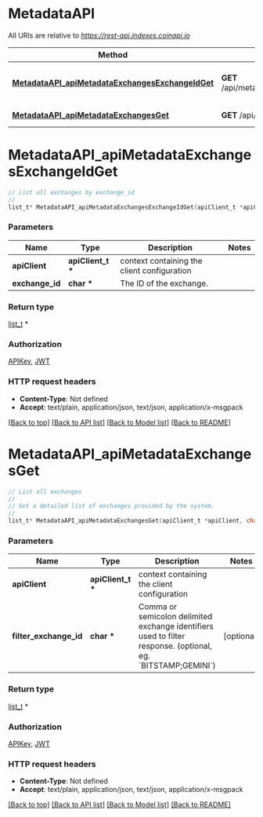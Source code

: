 # MetadataAPI

All URIs are relative to *https://rest-api.indexes.coinapi.io*

Method | HTTP request | Description
------------- | ------------- | -------------
[**MetadataAPI_apiMetadataExchangesExchangeIdGet**](MetadataAPI.md#MetadataAPI_apiMetadataExchangesExchangeIdGet) | **GET** /api/metadata/exchanges/{exchange_id} | List all exchanges by exchange_id
[**MetadataAPI_apiMetadataExchangesGet**](MetadataAPI.md#MetadataAPI_apiMetadataExchangesGet) | **GET** /api/metadata/exchanges | List all exchanges


# **MetadataAPI_apiMetadataExchangesExchangeIdGet**
```c
// List all exchanges by exchange_id
//
list_t* MetadataAPI_apiMetadataExchangesExchangeIdGet(apiClient_t *apiClient, char *exchange_id);
```

### Parameters
Name | Type | Description  | Notes
------------- | ------------- | ------------- | -------------
**apiClient** | **apiClient_t \*** | context containing the client configuration |
**exchange_id** | **char \*** | The ID of the exchange. | 

### Return type

[list_t](metadata_exchange.md) *


### Authorization

[APIKey](../README.md#APIKey), [JWT](../README.md#JWT)

### HTTP request headers

 - **Content-Type**: Not defined
 - **Accept**: text/plain, application/json, text/json, application/x-msgpack

[[Back to top]](#) [[Back to API list]](../README.md#documentation-for-api-endpoints) [[Back to Model list]](../README.md#documentation-for-models) [[Back to README]](../README.md)

# **MetadataAPI_apiMetadataExchangesGet**
```c
// List all exchanges
//
// Get a detailed list of exchanges provided by the system.              :::info Properties of the output are providing aggregated information from across all symbols related to the specific exchange. If you need to calculate your aggregation (e.g., limiting only the particular type of symbols), you should use /v1/symbols endpoint as a data source. :::
//
list_t* MetadataAPI_apiMetadataExchangesGet(apiClient_t *apiClient, char *filter_exchange_id);
```

### Parameters
Name | Type | Description  | Notes
------------- | ------------- | ------------- | -------------
**apiClient** | **apiClient_t \*** | context containing the client configuration |
**filter_exchange_id** | **char \*** | Comma or semicolon delimited exchange identifiers used to filter response. (optional, eg. &#x60;BITSTAMP;GEMINI&#x60;) | [optional] 

### Return type

[list_t](metadata_exchange.md) *


### Authorization

[APIKey](../README.md#APIKey), [JWT](../README.md#JWT)

### HTTP request headers

 - **Content-Type**: Not defined
 - **Accept**: text/plain, application/json, text/json, application/x-msgpack

[[Back to top]](#) [[Back to API list]](../README.md#documentation-for-api-endpoints) [[Back to Model list]](../README.md#documentation-for-models) [[Back to README]](../README.md)

